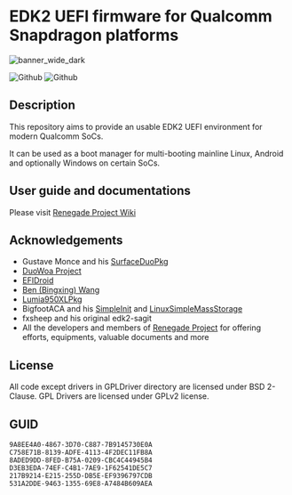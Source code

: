 # EDK2 UEFI firmware for Qualcomm Snapdragon platforms

![banner_wide_dark](https://user-images.githubusercontent.com/17036722/199902341-b086ec31-8d5c-4766-953a-8b9e1492de8b.png)

![Github](https://img.shields.io/github/downloads/edk2-porting/edk2-sdm845/total)
![Github](https://img.shields.io/github/v/release/edk2-porting/edk2-sdm845?include_prereleases)

## Description

This repository aims to provide an usable EDK2 UEFI environment for modern Qualcomm SoCs.

It can be used as a boot manager for multi-booting mainline Linux, Android and optionally Windows on certain SoCs.

## User guide and documentations

Please visit [Renegade Project Wiki](https://wiki.renegade-project.cn/)

## Acknowledgements
- Gustave Monce and his [SurfaceDuoPkg](https://github.com/WOA-Project/SurfaceDuoPkg)
- [DuoWoa Project](https://github.com/WOA-Project)
- [EFIDroid](https://github.com/efidroid)
- [Ben (Bingxing) Wang](https://github.com/imbushuo/)
- [Lumia950XLPkg](https://github.com/WOA-Project/Lumia950XLPkg)
- BigfootACA and his [SimpleInit](https://github.com/BigfootACA/simple-init) and [LinuxSimpleMassStorage](https://github.com/BigfootACA/linux-simple-mass-storage)
- fxsheep and his original edk2-sagit
- All the developers and members of [Renegade Project](https://github.com/edk2-porting/) for offering efforts, equipments, valuable documents and more
## License
All code except drivers in GPLDriver directory are licensed under BSD 2-Clause. GPL Drivers are licensed under GPLv2 license.
## GUID
```
9A8EE4A0-4867-3D70-C887-7B9145730E0A
C758E71B-8139-ADFE-4113-4F2DEC11FB8A
8ADED9DD-8FED-B75A-0209-CBC4C44945B4
D3EB3EDA-74EF-C4B1-7AE9-1F62541DE5C7
217B9214-E215-255D-DB5E-EF9396797CDB
531A2DDE-9463-1355-69E8-A7484B609AEA
```